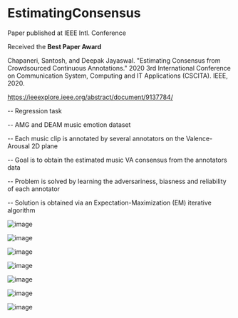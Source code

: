 # EstimatingConsensus

Paper published at IEEE Intl. Conference

Received the **Best Paper Award**

Chapaneri, Santosh, and Deepak Jayaswal. "Estimating Consensus from Crowdsourced Continuous Annotations." 2020 3rd International Conference on Communication System, Computing and IT Applications (CSCITA). IEEE, 2020.

https://ieeexplore.ieee.org/abstract/document/9137784/

-- Regression task

-- AMG and DEAM music emotion dataset

-- Each music clip is annotated by several annotators on the Valence-Arousal 2D plane

-- Goal is to obtain the estimated music VA consensus from the annotators data

-- Problem is solved by learning the adversariness, biasness and reliability of each annotator

-- Solution is obtained via an Expectation-Maximization (EM) iterative algorithm


![image](https://user-images.githubusercontent.com/17112412/207673736-fbd87db6-7065-4ae0-8088-9f204e78505b.png)


![image](https://user-images.githubusercontent.com/17112412/207673829-d5a8ba12-f88e-4c89-9219-b9efcece2289.png)


![image](https://user-images.githubusercontent.com/17112412/207673915-773205b6-39c8-4cca-8623-6d4d84652321.png)


![image](https://user-images.githubusercontent.com/17112412/207673995-41560ec8-7557-4964-aee5-381ab4c4891f.png)


![image](https://user-images.githubusercontent.com/17112412/207674079-ebd6a772-f3fe-4767-9301-362734ddcb70.png)


![image](https://user-images.githubusercontent.com/17112412/207674134-a4bd245e-911c-418a-b7c8-3552c8e3990f.png)


![image](https://user-images.githubusercontent.com/17112412/207674207-16dd5128-a348-4787-8769-1e99fae49d6b.png)
